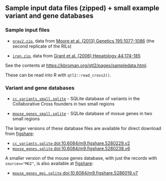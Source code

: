 ## Sample input data files (zipped) + small example variant and gene databases

### Sample input files

- [`grav2.zip`](grav2.zip), data from
  [Moore et al. (2013) Genetics 195:1077-1086](http://www.genetics.org/content/195/3/1077.abstract)
  (the second replicate of the RILs)

- [`iron.zip`](iron.zip), data from
  [Grant et al. (2006) Hepatology 44:174-185](https://www.ncbi.nlm.nih.gov/pubmed/16799992)

See the contents at <https://kbroman.org/qtl2/pages/sampledata.html>.

These can be read into R with `qtl2::read_cross2()`.

### Variant and gene databases

- [`cc_variants_small.sqlite`](cc_variants_small.sqlite) - SQLite
  database of variants in the Collaborative Cross founders in two
  small regions

- [`mouse_genes_small.sqlite`](mouse_genes_small.sqlite) - SQLite
  database of mosue genes in two small regions

The larger versions of these database files are available for
direct download from [figshare](https://figshare.com):

- [`cc_variants.sqlite` doi:10.6084/m9.figshare.5280229.v2](https://doi.org/10.6084/m9.figshare.5280229.v2)
- [`mouse_genes.sqlite` doi:10.6084/m9.figshare.5280238.v6](https://doi.org/10.6084/m9.figshare.5280238.v6)

A smaller version of the mouse genes database, with just the records
with `source=="MGI"`, is also available at
[figshare](https://figshare.com):

- [`mouse_genes_mgi.sqlite` doi:10.6084/m9.figshare.5286019.v7](https://doi.org/10.6084/m9.figshare.5286019.v7)

